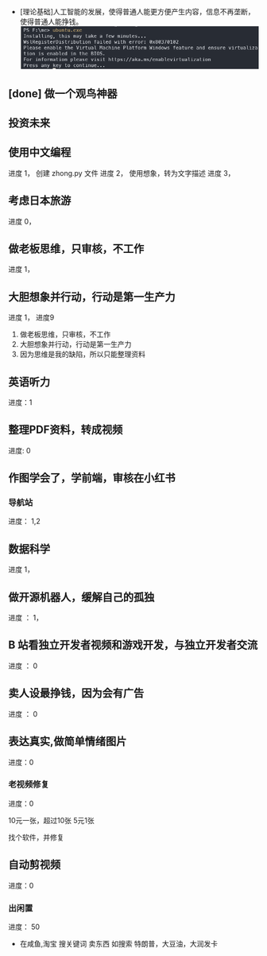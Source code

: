 
- [理论基础]人工智能的发展，使得普通人能更方便产生内容，信息不再垄断，使得普通人能挣钱。
![](images/2025-01-24-14-21-29.png)

## [done] 做一个观鸟神器

## 投资未来
## 使用中文编程


进度 1， 创建 zhong.py 文件
进度 2， 使用想象，转为文字描述
进度 3，

## 考虑日本旅游

进度 0，

## 做老板思维，只审核，不工作

进度 1，

##  大胆想象并行动，行动是第一生产力
进度 1， 进度9

1. 做老板思维，只审核，不工作
2. 大胆想象并行动，行动是第一生产力
3. 因为思维是我的缺陷，所以只能整理资料

## 英语听力 
进度：1


## 整理PDF资料，转成视频
进度: 0


## 作图学会了，学前端，审核在小红书

### 导航站 
进度： 1,2

## 数据科学

进度 1，

## 做开源机器人，缓解自己的孤独

进度 ：  1，


##  B 站看独立开发者视频和游戏开发，与独立开发者交流
进度 ： 0

## 卖人设最挣钱，因为会有广告
进度 ： 0


## 表达真实,做简单情绪图片

进度：0

### 老视频修复

进度：0

10元一张，超过10张 5元1张

找个软件，并修复

## 自动剪视频

进度：0

### 出闲置

进度： 50

- 在咸鱼,淘宝 搜关键词 卖东西  如搜索 特朗普，大豆油，大润发卡

